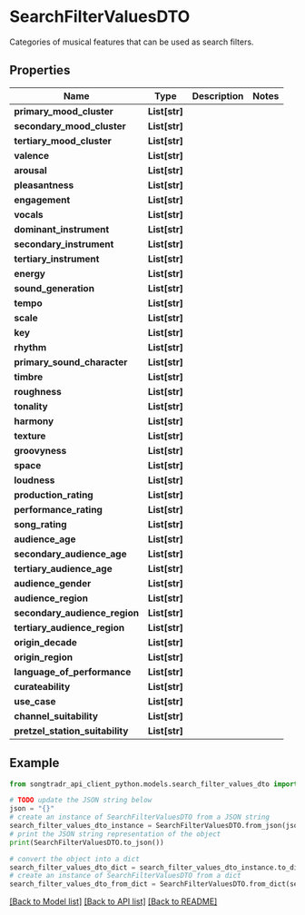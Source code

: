 # SearchFilterValuesDTO

Categories of musical features that can be used as search filters.

## Properties

Name | Type | Description | Notes
------------ | ------------- | ------------- | -------------
**primary_mood_cluster** | **List[str]** |  | 
**secondary_mood_cluster** | **List[str]** |  | 
**tertiary_mood_cluster** | **List[str]** |  | 
**valence** | **List[str]** |  | 
**arousal** | **List[str]** |  | 
**pleasantness** | **List[str]** |  | 
**engagement** | **List[str]** |  | 
**vocals** | **List[str]** |  | 
**dominant_instrument** | **List[str]** |  | 
**secondary_instrument** | **List[str]** |  | 
**tertiary_instrument** | **List[str]** |  | 
**energy** | **List[str]** |  | 
**sound_generation** | **List[str]** |  | 
**tempo** | **List[str]** |  | 
**scale** | **List[str]** |  | 
**key** | **List[str]** |  | 
**rhythm** | **List[str]** |  | 
**primary_sound_character** | **List[str]** |  | 
**timbre** | **List[str]** |  | 
**roughness** | **List[str]** |  | 
**tonality** | **List[str]** |  | 
**harmony** | **List[str]** |  | 
**texture** | **List[str]** |  | 
**groovyness** | **List[str]** |  | 
**space** | **List[str]** |  | 
**loudness** | **List[str]** |  | 
**production_rating** | **List[str]** |  | 
**performance_rating** | **List[str]** |  | 
**song_rating** | **List[str]** |  | 
**audience_age** | **List[str]** |  | 
**secondary_audience_age** | **List[str]** |  | 
**tertiary_audience_age** | **List[str]** |  | 
**audience_gender** | **List[str]** |  | 
**audience_region** | **List[str]** |  | 
**secondary_audience_region** | **List[str]** |  | 
**tertiary_audience_region** | **List[str]** |  | 
**origin_decade** | **List[str]** |  | 
**origin_region** | **List[str]** |  | 
**language_of_performance** | **List[str]** |  | 
**curateability** | **List[str]** |  | 
**use_case** | **List[str]** |  | 
**channel_suitability** | **List[str]** |  | 
**pretzel_station_suitability** | **List[str]** |  | 

## Example

```python
from songtradr_api_client_python.models.search_filter_values_dto import SearchFilterValuesDTO

# TODO update the JSON string below
json = "{}"
# create an instance of SearchFilterValuesDTO from a JSON string
search_filter_values_dto_instance = SearchFilterValuesDTO.from_json(json)
# print the JSON string representation of the object
print(SearchFilterValuesDTO.to_json())

# convert the object into a dict
search_filter_values_dto_dict = search_filter_values_dto_instance.to_dict()
# create an instance of SearchFilterValuesDTO from a dict
search_filter_values_dto_from_dict = SearchFilterValuesDTO.from_dict(search_filter_values_dto_dict)
```
[[Back to Model list]](../README.md#documentation-for-models) [[Back to API list]](../README.md#documentation-for-api-endpoints) [[Back to README]](../README.md)


